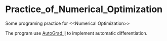 # Practice_of_Numerical_Optimization
Some programing practice for &lt;&lt;Numerical Optimization>>

The program use [AutoGrad.jl](https://github.com/denizyuret/AutoGrad.jl "AutoGrad") to implement automatic differentiation. 
